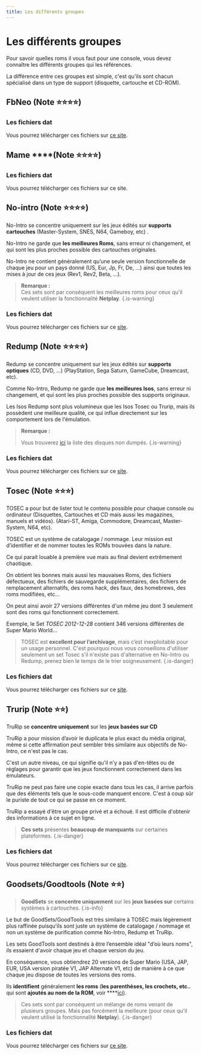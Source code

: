```yaml
---
title: Les différents groupes
---
```


# Les différents groupes

Pour savoir quelles roms il vous faut pour une console, vous devez connaître les différents groupes qui les références.

La différence entre ces groupes est simple, c'est qu'ils sont chacun spécialisé dans un type de support \(disquette, cartouche et CD-ROM\).

## FbNeo \(**Note** ⭐​⭐⭐⭐\)

### Les fichiers dat

Vous pourrez télécharger ces fichiers sur [ce site](https://github.com/libretro/FBNeo/tree/master/dats).

## Mame ****\(**Note** ⭐​⭐⭐⭐\)

### Les fichiers dat

Vous pourrez télécharger ces fichiers sur ce site.

## No-intro \(**Note** ⭐​⭐⭐⭐\)**​**

No-Intro se concentre uniquement sur les jeux édités sur **supports cartouches** \(Master-System, SNES, N64, Gameboy, etc\) .

No-Intro ne garde que **les meilleures Roms**, sans erreur ni changement, et qui sont les plus proches possible des cartouches originales.

No-Intro ne contient généralement qu’une seule version fonctionnelle de chaque jeu pour un pays donné \(US, Eur, Jp, Fr, De, ...\) ainsi que toutes les mises à jour de ces jeux \(Rev1, Rev2, Beta, ...\).


>**Remarque :**  
>Ces sets sont par conséquent les meilleures roms pour ceux qu'il veulent utiliser la fonctionnalité **Netplay**.
{.is-warning}

### Les fichiers dat

Vous pourrez télécharger ces fichiers sur ce [site](https://datomatic.no-intro.org/?page=download).

## Redump \(**Note** ⭐​⭐⭐⭐\)

Redump se concentre uniquement sur les jeux édités sur **supports optiques** \(CD, DVD, ...\) \(PlayStation, Sega Saturn, GameCube, Dreamcast, etc\).

Comme No-Intro, Redump ne garde que **les meilleures Isos**, sans erreur ni changement, et qui sont les plus proches possible des supports originaux.

Les Isos Redump sont plus volumineux que les Isos Tosec ou Trurip, mais ils possèdent une meilleure qualité, ce qui influe directement sur les comportement lors de l'émulation.


>**Remarque :**
>
>Vous trouverez [ici](http://wiki.redump.org/index.php?title=Discs_not_yet_dumped) la liste des disques non dumpés.
{.is-warning}

### Les fichiers dat

Vous pourrez télécharger ces fichiers sur ce [site](http://redump.org/downloads/).

## Tosec \(**Note** ⭐​⭐⭐\)

TOSEC a pour but de lister tout le contenu possible pour chaque console ou ordinateur \(Disquettes, Cartouches et CD mais aussi les magazines, manuels et vidéos\). \(Atari-ST, Amiga, Commodore, Dreamcast, Master-System, N64, etc\). 

TOSEC est un système de catalogage / nommage. Leur mission est d’identifier et de nommer toutes les ROMs trouvées dans la nature.

Ce qui parait louable à première vue mais au final devient extrêmement chaotique. 

On obtient les bonnes mais aussi les mauvaises Roms, des fichiers défectueux, des fichiers de sauvegarde supplémentaires, des fichiers de remplacement alternatifs, des roms hack, des faux, des homebrews, des roms modifiées,  etc... 

On peut ainsi avoir 27 versions différentes d'un même jeu dont 3 seulement sont des roms qui fonctionnent correctement.

Exemple, le Set _TOSEC 2012-12-28_ contient 346 versions différentes de Super Mario World...


>TOSEC est **excellent pour l’archivage**, mais c’est inexploitable pour un usage personnel. C'est pourquoi nous vous conseillons d'utiliser seulement un set Tosec s'il n'existe pas d'alternative en No-Intro ou Redump, prenez bien le temps de le trier soigneusement.
{.is-danger}

### Les fichiers dat

Vous pourrez télécharger ces fichiers sur ce [site](https://www.tosecdev.org/).

## Trurip \(**Note** ⭐​⭐\)

TruRip se **concentre uniquement** sur les **jeux basées sur CD**

TruRip a pour mission d’avoir le duplicata le plus exact du média original, même si cette affirmation peut sembler très similaire aux objectifs de No-Intro, ce n'est pas le cas.

C'est un autre niveau, ce qui signifie qu'il n'y a pas d'en-têtes ou de réglages pour garantir que les jeux fonctionnent correctement dans les émulateurs. 

TruRip ne peut pas faire une copie exacte dans tous les cas, il arrive parfois que des éléments tels que le sous-code manquent encore. C'est à coup sûr le puriste de tout ce qui se passe en ce moment.

TruRip a essayé d'être un groupe privé et a échoué. Il est difficile d'obtenir des informations à ce sujet en ligne.


>**Ces sets** présentes **beaucoup de manquants** sur certaines plateformes.
{.is-danger}

### Les fichiers dat

Vous pourrez télécharger ces fichiers sur ce [site](http://database.trurip.org/).

## Goodsets/Goodtools \(**Note** ⭐⭐\)


>**GoodSets** se **concentre uniquement** sur les **jeux basées sur** certains systèmes à cartouches.
{.is-info}

Le but de GoodSets/GoodTools est très similaire à TOSEC mais légèrement plus raffinée puisqu'ils sont juste un système de catalogage / nommage et non un système de purification comme No-Intro, Redump et TruRip.

Les sets GoodTools sont destinés à être l’ensemble idéal "d’où leurs noms", ils essaient d'avoir chaque jeu et chaque version du jeu.

En conséquence, vous obtiendrez 20 versions de Super Mario \(USA, JAP, EUR, USA version piratée V1, JAP Alternate V1, etc\) de manière à ce que chaque jeu dispose de toutes les versions des roms.

Ils **identifient** généralement **les roms** \(**les parenthèses, les crochets, etc..** qui sont **ajoutés au nom de la ROM**, voir ****[ici](/fr/tutoriels/jeux/generalite/tags-utilises-dans-les-noms-des-roms)\).


>Ces sets sont par conséquent un mélange de roms venant de plusieurs groupes. Mais pas forcément la meilleure \(pour ceux qu'il veulent utilisé la fonctionnalité **Netplay**\).
{.is-danger}

### Les fichiers dat

Vous pourrez télécharger ces fichiers sur [ce site](https://cowering.blogspot.com/).

